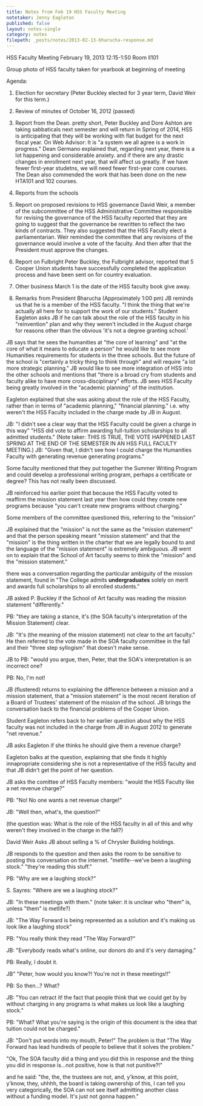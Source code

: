 ```yaml
---
title: Notes from Feb 19 HSS Faculty Meeting
notetaker: Jenny Eagleton
published: false
layout: notes-single
category: notes
filepath: _posts/notes/2013-02-13-bharucha-response.md
---
```


HSS Faculty Meeting February 19, 2013 12:15-1:50 Room ll101

Group photo of HSS faculty taken for yearbook at beginning of meeting

Agenda:
1. Election for secretary (Peter Buckley elected for 3 year term, David Weir for this term.)
2. Review of minutes of October 16, 2012 (passed)
3. Report from the Dean. 
pretty short, Peter Buckley and Dore Ashton are taking sabbaticals next semester and will return in Spring of 2014, HSS is anticipating that they will be working with flat budget for the next fiscal year. On Web Advisor: It is "a system we all agree is a work in progress." Dean Germano explained that, regarding next year, there is a lot happening and considerable anxiety. and if there are any drastic changes in enrollment next year, that will affect us greatly. If we have fewer first-year studetns, we will need fewer first-year core courses. The Dean also commended the work that has been done on the new HTA101 and 102 courses.

4. Reports from the schools
5. Report on proposed revisions to HSS governance
David Weir, a member of the subcommittee of the HSS Administrative Committee responsible for revising the governance of the HSS faculty reported that they are going to suggest that the governance be rewritten to reflect the two kinds of contracts. They also suggested that the HSS Faculty elect a parliamentarian. Weir reminded the committee that any revisions of the governance would involve a vote of the faculty. And then after that the President must approve the changes.

6. Report on Fulbright 
Peter Buckley, the Fulbright advisor, reported that 5 Cooper Union students have successfully completed the application process and have been sent on for country evaluation. 

7. Other business
March 1 is the date of the HSS faculty book give away.

8. Remarks from President Bharucha (Approximately 1:00 pm)
JB reminds us that he is a member of the HSS faculty.
"I think the thing that we're actually all here for to support the work of our students."
Student Eagleton asks JB if he can talk about the role of the HSS faculty in his "reinvention" plan and why they weren't included in the August charge for reasons other than the obvious 'it's not a degree granting school.'

JB says that he sees the humanities at "the core of learning" and "at the core of what it means to educate a person" he would like to see more Humanities requirements for students in the three schools. But the future of the school is "certainly a tricky thing to think through" and will require "a lot more strategic planning." JB would like to see more integration of HSS into the other schools and mentions that "there is a broad cry from students and faculty alike to have more cross-disciplinary" efforts. JB sees HSS Faculty being greatly involved in the "academic planning" of the institution.

Eagleton explained that she was asking about the role of the HSS Faculty, rather than in terms of "academic planning," "financial planning." i.e. why weren't the HSS Faculty included in the charge made by JB in August.

JB: "I didn't see a clear way that the HSS Faculty could be given a charge in this way" "HSS did vote to affirm awarding full-tuition scholarships to all admitted students." (Note taker: THIS IS TRUE, THE VOTE HAPPENED LAST SPRING AT THE END OF THE SEMESTER IN AN HSS FULL FACULTY MEETING.) JB: "Given that, I didn't see how I could charge the Humanities Faculty with generating revenue generating programs."

Some faculty mentioned that they put together the Summer Writing Program and could develop a professional writing program, perhaps a certificate or degree? This has not really been discussed.

JB reinforced his earlier point that because the HSS Faculty voted to reaffirm the mission statement last year then how could they create new programs because "you can't create new programs without charging."

Some members of the committee questioned this, referring to the "mission"

JB explained that the "mission" is not the same as the "mission statement" and that the person speaking meant "mission statement" and that the "mission" is the thing written in the charter that we are legally bound to and the language of the "mission statement" is extremely ambiguous. JB went on to explain that the School of Art faculty seems to think the "mission" and the "mission statement."

there was a conversation regarding the particular ambiguity of the mission statement, found in "The College admits **undergraduates** solely on merit and awards full scholarships to all enrolled students."

JB asked P. Buckley if the School of Art faculty was reading the mission statement "differently."

PB: "they are taking a stance, it's (the SOA faculty's interpretation of the Mission Statement) clear.

JB: "It's (the meaning of the mission statement) not clear to the art faculty." He then referred to the vote made in the SOA faculty committee in the fall and their "three step syllogism" that doesn't make sense.

JB to PB: "would you argue, then, Peter, that the SOA's interpretation is an incorrect one?

PB: No, I'm not!

JB (flustered) returns to explaining the difference between a mission and a mission statement, that a "mission statement" is the most recent iteration of a Board of Trustees' statement of the mission of the school. JB brings the conversation back to the financial problems of the Cooper Union.

Student Eagleton refers back to her earlier question about why the HSS faculty was not included in the charge from JB in August 2012 to generate "net revenue."

JB asks Eagleton if she thinks he should give them a revenue charge?

Eagleton balks at the question, explaining that she finds it highly innapropriate considering she is not a representative of the HSS faculty and that JB didn't get the point of her question.

JB asks the comittee of HSS Faculty members: "would the HSS Faculty like a net revenue charge?"

PB: "No! No one wants a net revenue charge!"

JB: "Well then, what's, the question?"

(the question was: What is the role of the HSS faculty in all of this and why weren't they involved in the charge in the fall?)

David Weir Asks JB about selling a % of Chrysler Building holdings.

JB responds to the question and then asks the room to be sensitive to posting this conversation on the internet. "metlife--we've been a laughing stock."  "they're reading this stuff."

PB: "Why are we a laughing stock?"

S. Sayres: "Where are we a laughing stock?"

JB: "In these meetings with them." (note taker: it is unclear who "them" is, unless "them" is metlife?)

JB: "The Way Forward is being represented as a solution and it's making us look like a laughing stock"

PB: "You really think they read "The Way Forward?"

JB: "Everybody reads what's online, our donors do and it's very damaging."

PB: Really, I doubt it.

JB" "Peter, how would you know?! You're not in these meetings!!"

PB: So then...? What?

JB: "You can retract it! the fact that people think that we could get by by without charging in any programs is what makes us look like a laughing stock."

PB: "What? What you're saying is the origin of this document is the idea that tuition could not be charged."

JB: "Don't put words into my mouth, Peter!" The problem is that "The Way Forward has lead hundreds of people to believe that it solves the problem."











"Ok, The SOA faculty did a thing and you did this in response and the thing you did in response is...not positive, how is that not punitive?!"

and he said: "the, the, the trustees are not, and, y'know, at this point, y'know, they, uhhhh, the board is taking ownership of this, I can tell you very categorically, the SOA can not see itself admitting another class without a funding model. It's just not gonna happen."